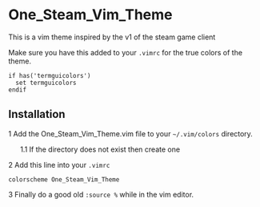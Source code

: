 # One_Steam_Vim_Theme
This is a vim theme inspired by the v1 of the steam game client


Make sure you have this added to your `.vimrc` for the true colors of the theme.
```vim
if has('termguicolors')
  set termguicolors
endif
```

## Installation
1 Add the One_Steam_Vim_Theme.vim file to your `~/.vim/colors` directory.

&nbsp;&nbsp;&nbsp;&nbsp;&nbsp;&nbsp;1.1 If the directory does not exist then create one

2 Add this line into your `.vimrc`
```vim
colorscheme One_Steam_Vim_Theme
```

3 Finally do a good old `:source %` while in the vim editor.

